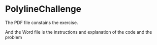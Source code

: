 # PolylineChallenge

The PDF file constains the exercise.

And the Word file is the instructions and explanation of the code and the problem
